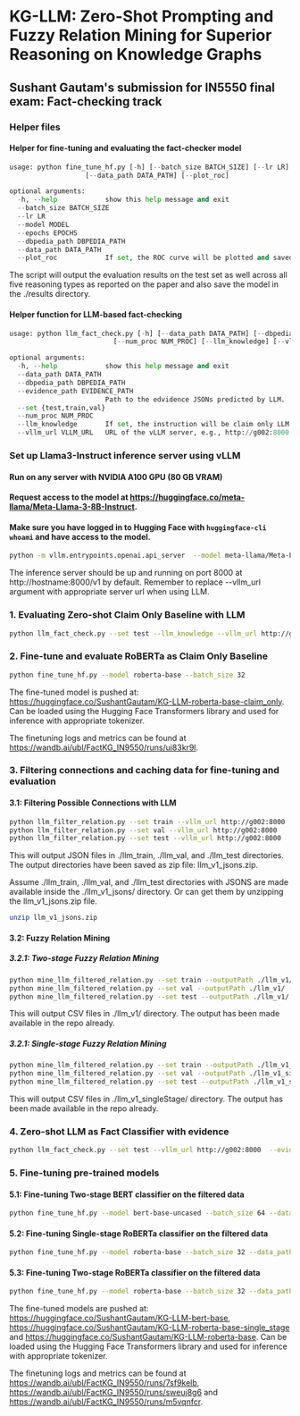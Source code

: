 # KG-LLM: Zero-Shot Prompting and Fuzzy Relation Mining for Superior Reasoning on Knowledge Graphs
## Sushant Gautam's submission for IN5550 final exam: Fact-checking track


### Helper files
#### Helper for fine-tuning and evaluating the fact-checker model
```python
usage: python fine_tune_hf.py [-h] [--batch_size BATCH_SIZE] [--lr LR] [--model MODEL] [--epochs EPOCHS] [--freeze FREEZE] [--dbpedia_path DBPEDIA_PATH]
                   [--data_path DATA_PATH] [--plot_roc]

optional arguments:
  -h, --help            show this help message and exit
  --batch_size BATCH_SIZE
  --lr LR
  --model MODEL
  --epochs EPOCHS
  --dbpedia_path DBPEDIA_PATH
  --data_path DATA_PATH
  --plot_roc            If set, the ROC curve will be plotted and saved.
```
The script will output the evaluation results on the test set as well across all five reasoning types as reported on the paper and also save the model in the ./results directory.

####  Helper function for LLM-based fact-checking
```python
usage: python llm_fact_check.py [-h] [--data_path DATA_PATH] [--dbpedia_path DBPEDIA_PATH] [--evidence_path EVIDENCE_PATH] [--set {test,train,val}]
                          [--num_proc NUM_PROC] [--llm_knowledge] [--vllm_url VLLM_URL]

optional arguments:
  -h, --help            show this help message and exit
  --data_path DATA_PATH
  --dbpedia_path DBPEDIA_PATH
  --evidence_path EVIDENCE_PATH
                        Path to the edvidence JSONs predicted by LLM.
  --set {test,train,val}
  --num_proc NUM_PROC
  --llm_knowledge       If set, the instruction will be claim only LLM based fact checking.
  --vllm_url VLLM_URL   URL of the vLLM server, e.g., http://g002:8000
```

### Set up Llama3-Instruct inference server using vLLM
####  Run on any server with NVIDIA A100 GPU (80 GB VRAM)
####  Request access to the model at https://huggingface.co/meta-llama/Meta-Llama-3-8B-Instruct. 
####  Make sure you have logged in to Hugging Face with `huggingface-cli whoami` and have access to the model.
```bash
python -m vllm.entrypoints.openai.api_server  --model meta-llama/Meta-Llama-3-8B-Instruct
```
The inference server should be up and running on port 8000 at http://hostname:8000/v1 by default. Remember to replace --vllm_url argument with appropriate server url when using LLM.

### 1. Evaluating Zero-shot Claim Only Baseline with LLM
```bash
python llm_fact_check.py --set test --llm_knowledge --vllm_url http://g002:8000
```

### 2. Fine-tune and evaluate RoBERTa as Claim Only Baseline
```bash
python fine_tune_hf.py --model roberta-base --batch_size 32
```
The fine-tuned model is pushed at: 
https://huggingface.co/SushantGautam/KG-LLM-roberta-base-claim_only.
Can be loaded using the Hugging Face Transformers library and used for inference with appropriate tokenizer.

 The finetuning logs and metrics can be found at https://wandb.ai/ubl/FactKG_IN9550/runs/ui83kr9l.

### 3. Filtering connections and caching data for fine-tuning and evaluation
#### 3.1: Filtering Possible Connections with LLM
```bash
python llm_filter_relation.py --set train --vllm_url http://g002:8000
python llm_filter_relation.py --set val --vllm_url http://g002:8000
python llm_filter_relation.py --set test --vllm_url http://g002:8000
```
This will output JSON files in ./llm_train, ./llm_val, and ./llm_test directories. The output directories have been saved as zip file: llm_v1_jsons.zip.

Assume ./llm_train, ./llm_val, and ./llm_test directories with JSONS are made available inside the ./llm_v1_jsons/ directory. Or can get them by unzipping the llm_v1_jsons.zip file.
```bash
unzip llm_v1_jsons.zip
```

#### 3.2: Fuzzy Relation Mining
##### 3.2.1: Two-stage Fuzzy Relation Mining
```bash
python mine_llm_filtered_relation.py --set train --outputPath ./llm_v1/ --jsons_path ./llm_v1_jsons/
python mine_llm_filtered_relation.py --set val --outputPath ./llm_v1/ --jsons_path ./llm_v1_jsons/
python mine_llm_filtered_relation.py --set test --outputPath ./llm_v1/ --jsons_path ./llm_v1_jsons/
```
This will output CSV files in ./llm_v1/ directory. The output has been made available in the repo already.

##### 3.2.1: Single-stage Fuzzy Relation Mining
```bash
python mine_llm_filtered_relation.py --set train --outputPath ./llm_v1_singleStage/ --jsons_path ./llm_v1_jsons/ --skip_second_stage 
python mine_llm_filtered_relation.py --set val --outputPath ./llm_v1_singleStage/ --jsons_path ./llm_v1_jsons/ --skip_second_stage
python mine_llm_filtered_relation.py --set test --outputPath ./llm_v1_singleStage/ --jsons_path ./llm_v1_jsons/ --skip_second_stage
```
This will output CSV files in ./llm_v1_singleStage/ directory. The output has been made available in the repo already.

### 4. Zero-shot LLM as Fact Classifier with evidence
```bash
python llm_fact_check.py --set test --vllm_url http://g002:8000  --evidence_path ./llm_v1_jsons
```

### 5. Fine-tuning pre-trained models 
#### 5.1: Fine-tuning Two-stage BERT classifier on the filtered data
```bash
python fine_tune_hf.py --model bert-base-uncased --batch_size 64 --data_path ./llm_v1/
```
#### 5.2: Fine-tuning Single-stage RoBERTa classifier on the filtered data
```bash
python fine_tune_hf.py --model roberta-base --batch_size 32 --data_path ./llm_v1_singleStage/
```
#### 5.3: Fine-tuning Two-stage RoBERTa classifier on the filtered data
```bash
python fine_tune_hf.py --model roberta-base --batch_size 32 --data_path ./llm_v1/
```

The fine-tuned models are pushed at: 
https://huggingface.co/SushantGautam/KG-LLM-bert-base, 
https://huggingface.co/SushantGautam/KG-LLM-roberta-base-single_stage and
https://huggingface.co/SushantGautam/KG-LLM-roberta-base.
Can be loaded using the Hugging Face Transformers library and used for inference with appropriate tokenizer.

 The finetuning logs and metrics can be found at https://wandb.ai/ubl/FactKG_IN9550/runs/7sf9kelb, https://wandb.ai/ubl/FactKG_IN9550/runs/sweuj8g6 and https://wandb.ai/ubl/FactKG_IN9550/runs/m5vqnfcr.
